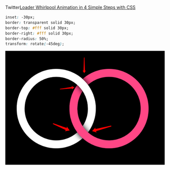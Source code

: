 Twitter[Loader Whirlpool Animation in 4 Simple Steps with CSS](https://twitter.com/RitikaAgrawal08/status/1638798260532912128)

```css
inset: -30px;
border: transparent solid 30px;
border-top: #fff solid 30px;
border-right: #fff solid 30px;
border-radius: 50%;
transform: rotate(-45deg);
```

![](demo.jpg)
